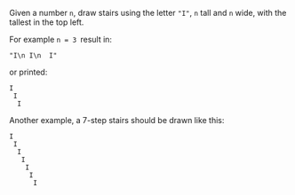 Given a number ```n```, draw stairs using the letter ```"I"```, ```n``` tall and ```n``` wide, with the tallest in the top left.

For example ```n = 3 ```result in:

```"I\n I\n  I"```

or printed:
```
I
 I
  I
```
Another example, a 7-step stairs should be drawn like this:
```
I
 I
  I
   I
    I
     I
      I
```